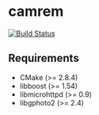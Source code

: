 # camrem
[![Build Status](https://travis-ci.org/Silberschleier/camrem.svg?branch=master)](https://travis-ci.org/Silberschleier/camrem)
## Requirements
* CMake (>= 2.8.4)
* libboost (>= 1.54)
* libmicrohttpd (>= 0.9)
* libgphoto2 (>= 2.4)
